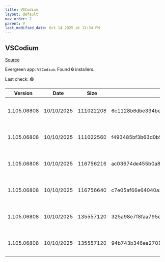 ```yaml
---
title: VSCodium
layout: default
nav_order: 2
parent: V
last_modified_date: Oct 14 2025 at 12:34 PM
---
```


## VSCodium

[Source](https://vscodium.com)

Evergreen app: `VSCodium`. Found **6** installers.

Last check: 🟢

| Version     | Date       | Size      | Sha256                                                           | Architecture | InstallerType | Type | URI                                                                                                                                                                                                                                  |
| ----------- | ---------- | --------- | ---------------------------------------------------------------- | ------------ | ------------- | ---- | ------------------------------------------------------------------------------------------------------------------------------------------------------------------------------------------------------------------------------------ |
| 1.105.06808 | 10/10/2025 | 111022208 | 6c1128b6dbe334be6db40d3e4a9a32529a743a9e42e0d49a436141c4214361ab | ARM64        | Default       | exe  | [https://github.com/VSCodium/vscodium/releases/download/1.105.06808/VSCodiumSetup-arm64-1.105.06808.exe](https://github.com/VSCodium/vscodium/releases/download/1.105.06808/VSCodiumSetup-arm64-1.105.06808.exe)                     |
| 1.105.06808 | 10/10/2025 | 111022560 | f493485bf3b63d0b5a86deb87e38999fa6c741949e4dfdf8d3376a39aba53e62 | ARM64        | User          | exe  | [https://github.com/VSCodium/vscodium/releases/download/1.105.06808/VSCodiumUserSetup-arm64-1.105.06808.exe](https://github.com/VSCodium/vscodium/releases/download/1.105.06808/VSCodiumUserSetup-arm64-1.105.06808.exe)             |
| 1.105.06808 | 10/10/2025 | 116756216 | ac03674de455b0a877333534e0a2ffc7fb314714344b49372eaf0b7021444a3e | x64          | Default       | exe  | [https://github.com/VSCodium/vscodium/releases/download/1.105.06808/VSCodiumSetup-x64-1.105.06808.exe](https://github.com/VSCodium/vscodium/releases/download/1.105.06808/VSCodiumSetup-x64-1.105.06808.exe)                         |
| 1.105.06808 | 10/10/2025 | 116756640 | c7e05af66e64040a20a61b6375e030862e865a21a63e38a20f69249c0666ff45 | x64          | User          | exe  | [https://github.com/VSCodium/vscodium/releases/download/1.105.06808/VSCodiumUserSetup-x64-1.105.06808.exe](https://github.com/VSCodium/vscodium/releases/download/1.105.06808/VSCodiumUserSetup-x64-1.105.06808.exe)                 |
| 1.105.06808 | 10/10/2025 | 135557120 | 325a98e7f8faa795e590d954776e5b8ab3e9e1b3b4e70b07c3ea4ac6559af6e6 | x64          | Default       | msi  | [https://github.com/VSCodium/vscodium/releases/download/1.105.06808/VSCodium-x64-1.105.06808.msi](https://github.com/VSCodium/vscodium/releases/download/1.105.06808/VSCodium-x64-1.105.06808.msi)                                   |
| 1.105.06808 | 10/10/2025 | 135557120 | 94b743b346ee2701eacd1ead3c5ae390f91e0ac92063c28db7c2a0fbede1625b | x64          | Default       | msi  | [https://github.com/VSCodium/vscodium/releases/download/1.105.06808/VSCodium-x64-updates-disabled-1.105.06808.msi](https://github.com/VSCodium/vscodium/releases/download/1.105.06808/VSCodium-x64-updates-disabled-1.105.06808.msi) |
